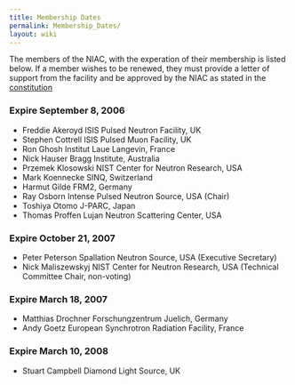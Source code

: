 ```yaml
---
title: Membership Dates
permalink: Membership_Dates/
layout: wiki
---
```


The members of the NIAC, with the experation of their membership is
listed below. If a member wishes to be renewed, they must provide a
letter of support from the facility and be approved by the NIAC as
stated in the [constitution](NIAC "wikilink")

### Expire September 8, 2006

-   Freddie Akeroyd ISIS Pulsed Neutron Facility, UK
-   Stephen Cottrell ISIS Pulsed Muon Facility, UK
-   Ron Ghosh Institut Laue Langevin, France
-   Nick Hauser Bragg Institute, Australia
-   Przemek Klosowski NIST Center for Neutron Research, USA
-   Mark Koennecke SINQ, Switzerland
-   Harmut Gilde FRM2, Germany
-   Ray Osborn Intense Pulsed Neutron Source, USA (Chair)
-   Toshiya Otomo J-PARC, Japan
-   Thomas Proffen Lujan Neutron Scattering Center, USA

### Expire October 21, 2007

-   Peter Peterson Spallation Neutron Source, USA (Executive Secretary)
-   Nick Maliszewskyj NIST Center for Neutron Research, USA (Technical
    Committee Chair, non-voting)

### Expire March 18, 2007

-   Matthias Drochner Forschungzentrum Juelich, Germany
-   Andy Goetz European Synchrotron Radiation Facility, France

### Expire March 10, 2008

-   Stuart Campbell Diamond Light Source, UK

